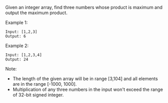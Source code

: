 Given an integer array, find three numbers whose product is maximum and output the maximum product.

Example 1:
```
Input: [1,2,3]
Output: 6
```

Example 2:
```
Input: [1,2,3,4]
Output: 24
```

Note:

- The length of the given array will be in range [3,104] and all elements are in the range [-1000, 1000].
- Multiplication of any three numbers in the input won't exceed the range of 32-bit signed integer.